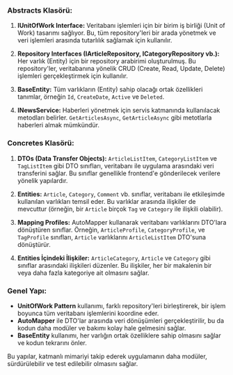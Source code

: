 ### **Abstracts Klasörü:**
1. **IUnitOfWork Interface:** Veritabanı işlemleri için bir birim iş birliği (Unit of Work) tasarımı sağlıyor. Bu, tüm repository'leri bir arada yönetmek ve veri işlemleri arasında tutarlılık sağlamak için kullanılır. 
   
2. **Repository Interfaces (IArticleRepository, ICategoryRepository vb.):** Her varlık (Entity) için bir repository arabirimi oluşturulmuş. Bu repository'ler, veritabanına yönelik CRUD (Create, Read, Update, Delete) işlemleri gerçekleştirmek için kullanılır.

3. **BaseEntity:** Tüm varlıkların (Entity) sahip olacağı ortak özellikleri tanımlar, örneğin `Id`, `CreateDate`, `Active` ve `Deleted`.

4. **INewsService:** Haberleri yönetmek için servis katmanında kullanılacak metodları belirler. `GetArticlesAsync`, `GetArticleAsync` gibi metotlarla haberleri almak mümkündür.

### **Concretes Klasörü:**
1. **DTOs (Data Transfer Objects):** `ArticleListItem`, `CategoryListItem` ve `TagListItem` gibi DTO sınıfları, veritabanı ile uygulama arasındaki veri transferini sağlar. Bu sınıflar genellikle frontend'e gönderilecek verilere yönelik yapılardır.

2. **Entities:** `Article`, `Category`, `Comment` vb. sınıflar, veritabanı ile etkileşimde kullanılan varlıkları temsil eder. Bu varlıklar arasında ilişkiler de mevcuttur (örneğin, bir `Article` birçok `Tag` ve `Category` ile ilişkili olabilir).

3. **Mapping Profiles:** AutoMapper kullanarak veritabanı varlıklarını DTO'lara dönüştüren sınıflar. Örneğin, `ArticleProfile`, `CategoryProfile`, ve `TagProfile` sınıfları, `Article` varlıklarını `ArticleListItem` DTO'suna dönüştürür.

4. **Entities İçindeki İlişkiler:** `ArticleCategory`, `Article` ve `Category` gibi sınıflar arasındaki ilişkileri düzenler. Bu ilişkiler, her bir makalenin bir veya daha fazla kategoriye ait olmasını sağlar.

### **Genel Yapı:**
- **UnitOfWork Pattern** kullanımı, farklı repository'leri birleştirerek, bir işlem boyunca tüm veritabanı işlemlerini koordine eder.
- **AutoMapper** ile DTO'lar arasında veri dönüşümleri gerçekleştirilir, bu da kodun daha modüler ve bakımı kolay hale gelmesini sağlar.
- **BaseEntity** kullanımı, her varlığın ortak özelliklere sahip olmasını sağlar ve kodun tekrarını önler.

Bu yapılar, katmanlı mimariyi takip ederek uygulamanın daha modüler, sürdürülebilir ve test edilebilir olmasını sağlar.
